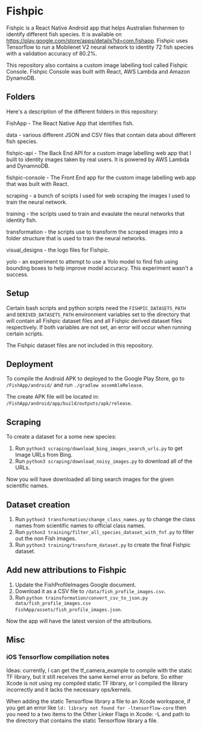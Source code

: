 # Fishpic

Fishpic is a React Native Android app that helps Australian fishermen to identify different fish species. It is available on https://play.google.com/store/apps/details?id=com.fishapp. Fishpic uses Tensorflow to run a Mobilenet V2 neural network to identity 72 fish species with a validation accuracy of 80.2%.

This repository also contains a custom image labelling tool called Fishpic Console. Fishpic Console was built with React, AWS Lambda and Amazon DynamoDB.

## Folders

Here's a description of the different folders in this repository:

FishApp - The React Native App that identifies fish.

data - various different JSON and CSV files that contain data about different fish species.

fishpic-api - The Back End API for a custom image labelling web app that I built to identity images taken by real users. It is powered by AWS Lambda and DynamnoDB.

fishpic-console - The Front End app for the custom image labelling web app that was built with React.

scraping - a bunch of scripts I used for web scraping the images I used to train the neural network.

training - the scripts used to train and evaulate the neural networks that identity fish.

transformation - the scripts use to transform the scraped images into a folder structure that is used to train the neural networks.

visual\_designs - the logo files for Fishpic.

yolo - an experiment to attempt to use a Yolo model to find fish using bounding boxes to help improve model accuracy. This experiment wasn't a success.

## Setup

Certain bash scripts and python scripts need the `FISHPIC_DATASETS_PATH` and `DERIVED_DATASETS_PATH` environment variables set to the directory that will contain all Fishpic dataset files and all Fishpic derived dataset files respectively. If both variables are not set, an error will occur when running certain scripts.

The Fishpic dataset files are not included in this repository.

## Deployment

To compile the Android APK to deployed to the Google Play Store, go to `/FishApp/android/` and run `./gradlew assembleRelease`.

The create APK file will be located in: `/FishApp/android/app/build/outputs/apk/release`.

## Scraping

To create a dataset for a some new species:

1. Run `python3 scraping/download_bing_images_search_urls.py` to get Image URLs from Bing.
2. Run `python3 scraping/download_noisy_images.py` to download all of the URLs.

Now you will have downloaded all bing search images for the given scientific names.

## Dataset creation

1. Run `python3 transformation/change_class_names.py` to change the class names from scientific names to official class names.
2. Run `python3 training/filter_all_species_dataset_with_fnf.py` to filter out the non Fish images.
3. Run `python3 training/transform_dataset.py` to create the final Fishpic dataset.

## Add new attributions to Fishpic

1. Update the FishProfileImages Google document.
2. Download it as a CSV file to `/data/fish_profile_images.csv`.
3. Run `python trainsformation/convert_csv_to_json.py data/fish_profile_images.csv FishApp/assets/fish_profile_images.json`.

Now the app will have the latest version of the attributions.

## Misc

### iOS Tensorflow compiliation notes

Ideas: currently, I can get the tf_camera_example to compile with the static TF library, but it still receives the same kernel error as before. So either Xcode is not using my compiled static TF library, or I compiled the library incorrectly and it lacks the necessary ops/kernels.

When adding the static Tensorflow library a file to an Xcode workspace, if you get an error like `ld: library not found for -ltensorflow-core` then you need to a two items to the Other Linker Flags in Xcode: -L and path to the directory that contains the static Tensorflow library a file.
